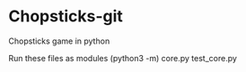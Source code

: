 # Chopsticks-git
 Chopsticks game in python

Run these files as modules (python3 -m)
   core.py
   test_core.py
